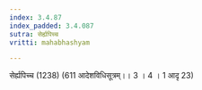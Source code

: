 ```yaml
---
index: 3.4.87
index_padded: 3.4.087
sutra: सेर्ह्यपिच्च
vritti: mahabhashyam

---
```

 सेर्ह्यपिच्च (1238) (611 आदेशविधिसूत्रम्।। 3 । 4 । 1 आदृ 23) 
